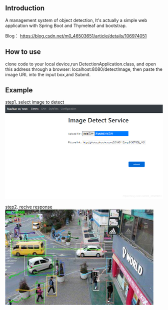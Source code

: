 ## Introduction
A management system of object detection,
It's actually a simple web application with Spring Boot and Thymeleaf and bootstrap.

Blog：
https://blog.csdn.net/m0_46503651/article/details/106974051


## How to use
clone code to your local device,run 
DetectionApplication.class, and open this address through a browser: localhost:8080/detectImage,
then paste the image URL into the input box,and Submit.

## Example
step1. select image to detect
![image](https://github.com/anylots/detection/blob/master/image/20200627160723247.png)

step2. recive response
![image](https://github.com/anylots/detection/blob/master/image/OIP.jpg)


                                                                         


